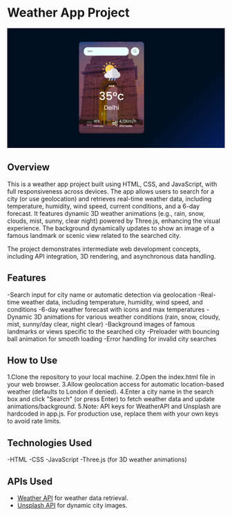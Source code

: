 # Weather App Project

![Weather App Demo](images/demo.png)

## Overview

This is a weather app project built using HTML, CSS, and JavaScript, with full responsiveness across devices. The app allows users to search for a city (or use geolocation) and retrieves real-time weather data, including temperature, humidity, wind speed, current conditions, and a 6-day forecast. It features dynamic 3D weather animations (e.g., rain, snow, clouds, mist, sunny, clear night) powered by Three.js, enhancing the visual experience. The background dynamically updates to show an image of a famous landmark or scenic view related to the searched city.

The project demonstrates intermediate web development concepts, including API integration, 3D rendering, and asynchronous data handling.

## Features

-Search input for city name or automatic detection via geolocation
-Real-time weather data, including temperature, humidity, wind speed, and conditions
-6-day weather forecast with icons and max temperatures
-Dynamic 3D animations for various weather conditions (rain, snow, cloudy, mist, sunny/day clear, night clear)
-Background images of famous landmarks or views specific to the searched city
-Preloader with bouncing ball animation for smooth loading
-Error handling for invalid city searches

## How to Use

1.Clone the repository to your local machine.
2.Open the index.html file in your web browser.
3.Allow geolocation access for automatic location-based weather (defaults to London if denied).
4.Enter a city name in the search box and click "Search" (or press Enter) to fetch weather data and update animations/background.
5.Note: API keys for WeatherAPI and Unsplash are hardcoded in app.js. For production use, replace them with your own keys to avoid rate limits.

## Technologies Used
 
-HTML
-CSS
-JavaScript
-Three.js (for 3D weather animations)

## APIs Used

- [Weather API](https://www.weatherapi.com/) for weather data retrieval.
- [Unsplash API](https://unsplash.com/developers) for dynamic city images.





